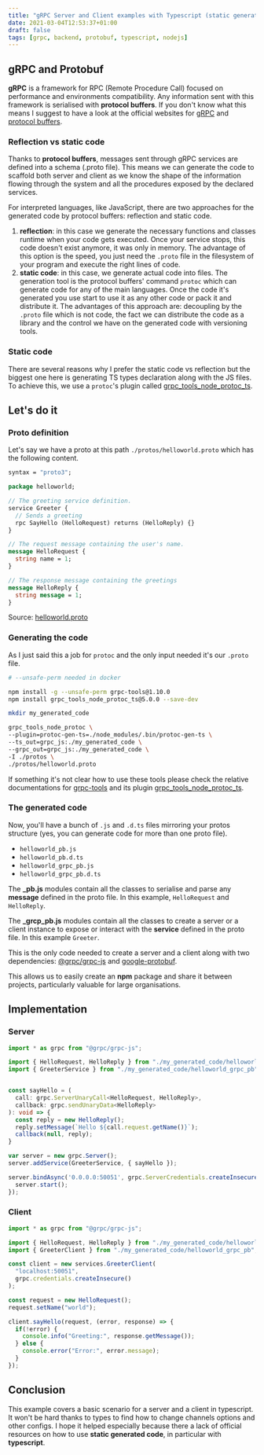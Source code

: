 ```yaml
---
title: "gRPC Server and Client examples with Typescript (static generated code)"
date: 2021-03-04T12:53:37+01:00
draft: false
tags: [grpc, backend, protobuf, typescript, nodejs]
---
```


## gRPC and Protobuf

**gRPC** is a framework for RPC (Remote Procedure Call) focused on performance and environments compatibility. Any information sent with this framework is serialised with **protocol buffers**. If you don't know what this means I suggest to have a look at the official websites for [gRPC](https://grpc.io/) and [protocol buffers](https://developers.google.com/protocol-buffers).

### Reflection vs static code

Thanks to **protocol buffers**, messages sent through gRPC services are defined into a schema (.proto file). This means we can generate the code to scaffold both server and client as we know the shape of the information flowing through the system and all the procedures exposed by the declared services.

For interpreted languages, like JavaScript, there are two approaches for the generated code by protocol buffers: reflection and static code.

1. **reflection**: in this case we generate the necessary functions and classes runtime when your code gets executed. Once your service stops, this code doesn't exist anymore, it was only in memory. The advantage of this option is the speed, you just need the `.proto` file in the filesystem of your program and execute the right lines of code.
2. **static code**: in this case, we generate actual code into files. The generation tool is the protocol buffers' command `protoc` which can generate code for any of the main languages. Once the code it's generated you use start to use it as any other code or pack it and distribute it. The advantages of this approach are: decoupling by the `.proto` file which is not code, the fact we can distribute the code as a library and the control we have on the generated code with versioning tools.

### Static code

There are several reasons why I prefer the static code vs reflection but the biggest one here is generating TS types declaration along with the JS files.
To achieve this, we use a `protoc`'s plugin called [grpc_tools_node_protoc_ts](https://github.com/agreatfool/grpc_tools_node_protoc_ts).

## Let's do it

### Proto definition

Let's say we have a proto at this path `./protos/helloworld.proto` which has the following content.

```proto
syntax = "proto3";

package helloworld;

// The greeting service definition.
service Greeter {
  // Sends a greeting
  rpc SayHello (HelloRequest) returns (HelloReply) {}
}

// The request message containing the user's name.
message HelloRequest {
  string name = 1;
}

// The response message containing the greetings
message HelloReply {
  string message = 1;
}
```

Source: [helloworld.proto](https://github.com/grpc/grpc/blob/master/examples/protos/helloworld.proto)

### Generating the code

As I just said this a job for `protoc` and the only input needed it's our `.proto` file.

```bash
# --unsafe-perm needed in docker

npm install -g --unsafe-perm grpc-tools@1.10.0
npm install grpc_tools_node_protoc_ts@5.0.0 --save-dev

mkdir my_generated_code

grpc_tools_node_protoc \
--plugin=protoc-gen-ts=./node_modules/.bin/protoc-gen-ts \
--ts_out=grpc_js:./my_generated_code \
--grpc_out=grpc_js:./my_generated_code \
-I ./protos \
./protos/helloworld.proto
```

If something it's not clear how to use these tools please check the relative documentations for [grpc-tools](https://github.com/grpc/grpc-node/tree/master/packages/grpc-tools) and its plugin [grpc_tools_node_protoc_ts](https://github.com/agreatfool/grpc_tools_node_protoc_ts).

### The generated code

Now, you'll have a bunch of `.js` and `.d.ts` files mirroring your protos structure (yes, you can generate code for more than one proto file).

- `helloworld_pb.js`
- `helloworld_pb.d.ts`
- `helloworld_grpc_pb.js`
- `helloworld_grpc_pb.d.ts`

The **_pb.js** modules contain all the classes to serialise and parse any **message** defined in the proto file. In this example, `HelloRequest` and `HelloReply`.

The **_grcp_pb.js** modules contain all the classes to create a server or a client instance to expose or interact with the **service** defined in the proto file. In this example `Greeter`.

This is the only code needed to create a server and a client along with two dependencies: [@grpc/grpc-js](https://www.npmjs.com/package/@grpc/grpc-js) and [google-protobuf](https://www.npmjs.com/package/google-protobuf).

This allows us to easily create an **npm** package and share it between projects, particularly valuable for large organisations.

## Implementation

### Server

```typescript
import * as grpc from "@grpc/grpc-js";

import { HelloRequest, HelloReply } from "./my_generated_code/helloworld_pb";
import { GreeterService } from "./my_generated_code/helloworld_grpc_pb";


const sayHello = (
  call: grpc.ServerUnaryCall<HelloRequest, HelloReply>,
  callback: grpc.sendUnaryData<HelloReply>
): void => {
  const reply = new HelloReply();
  reply.setMessage(`Hello ${call.request.getName()}`);
  callback(null, reply);
}

var server = new grpc.Server();
server.addService(GreeterService, { sayHello });

server.bindAsync('0.0.0.0:50051', grpc.ServerCredentials.createInsecure(), () => {
  server.start();
});
```

### Client

```typescript
import * as grpc from "@grpc/grpc-js";

import { HelloRequest, HelloReply } from "./my_generated_code/helloworld_pb";
import { GreeterClient } from "./my_generated_code/helloworld_grpc_pb";

const client = new services.GreeterClient(
  "localhost:50051",
  grpc.credentials.createInsecure()
);

const request = new HelloRequest();
request.setName("world");

client.sayHello(request, (error, response) => {
  if(!error) {
    console.info("Greeting:", response.getMessage());
  } else {
    console.error("Error:", error.message); 
  }
});
```

## Conclusion

This example covers a basic scenario for a server and a client in typescript. It won't be hard thanks to types to find how to change channels options and other configs. I hope it helped especially because there a lack of official resources on how to use **static generated code**, in particular with **typescript**.
